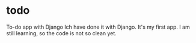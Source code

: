 # todo

To-do app with Django
Ich have done it with Django. It's my first app. I am still learning, so the code is not so clean yet.
